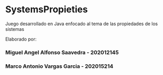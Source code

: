 # SystemsPropieties
Juego desarrollado en Java enfocado al tema de las propiedades de los sistemas 

Elaborado por: 

### Miguel Angel Alfonso Saavedra - 202012145
### Marco Antonio Vargas Garcia - 202015214
